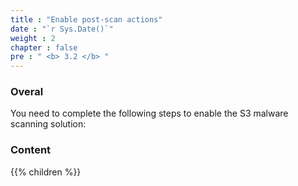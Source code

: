 ```yaml
---
title : "Enable post-scan actions"
date : "`r Sys.Date()`"
weight : 2
chapter : false
pre : " <b> 3.2 </b> "
---
```


### Overal

You need to complete the following steps to enable the S3 malware scanning solution:

### Content
{{% children  %}}